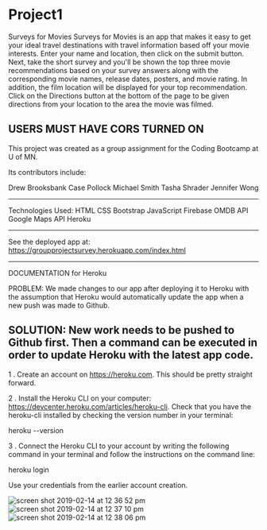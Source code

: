 # Project1

Surveys for Movies
Surveys for Movies is an app that makes it easy to get your ideal travel destinations with travel information based off your movie interests. Enter your name and location, then click on the submit button. Next, take the short survey and you'll be shown the top three movie recommendations based on your survey answers along with the corresponding movie names, release dates, posters, and movie rating. In addition, the film location will be displayed for your top recommendation. Click on the Directions button at the bottom of the page to be given directions from your location to the area the movie was filmed. 


USERS MUST HAVE CORS TURNED ON
-----------------------------------------------------

This project was created as a group assignment for the Coding Bootcamp at U of MN.

Its contributors include:

Drew Brooksbank
Case Pollock
Michael Smith
Tasha Shrader
Jennifer Wong

-----------------------------------------------------

Technologies Used:
HTML
CSS
Bootstrap
JavaScript
Firebase
OMDB API
Google Maps API
Heroku

-----------------------------------------------------

See the deployed app at:
https://groupprojectsurvey.herokuapp.com/index.html

-----------------------------------------------------

DOCUMENTATION for Heroku

PROBLEM: We made changes to our app after deploying it to Heroku with the assumption that Heroku would automatically update the app when a new push was made to Github. 

SOLUTION: New work needs to be pushed to Github first. Then a <git push heroku master> command can be executed in order to update Heroku with the latest app code.
-----------------------------------------------------
1 . Create an account on https://heroku.com. This should be pretty straight forward. 

2 . Install the Heroku CLI on your computer: 
https://devcenter.heroku.com/articles/heroku-cli. Check that you have the heroku-cli installed by checking the version number in your terminal:

heroku --version

3 . Connect the Heroku CLI to your account by writing the following command in your terminal and follow the instructions on the command line:

heroku login

Use your credentials from the earlier account creation.

![screen shot 2019-02-14 at 12 36 52 pm](https://user-images.githubusercontent.com/46514256/52810195-a335a280-3057-11e9-9a29-f1168def1dd6.png)
![screen shot 2019-02-14 at 12 37 10 pm](https://user-images.githubusercontent.com/46514256/52810196-a335a280-3057-11e9-898d-856e930f875b.png)
![screen shot 2019-02-14 at 12 38 06 pm](https://user-images.githubusercontent.com/46514256/52810197-a335a280-3057-11e9-9671-f5bc59b7f885.png)

